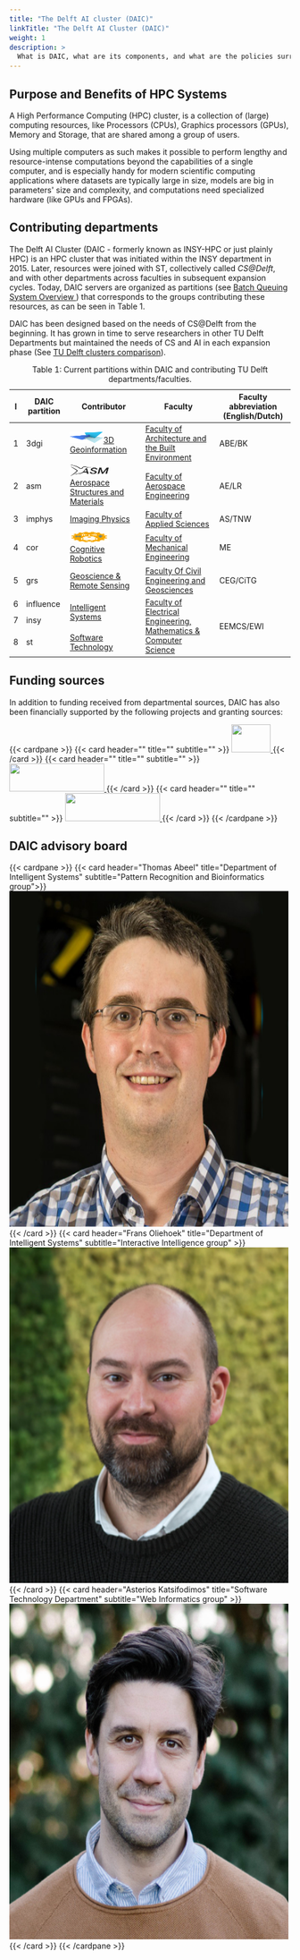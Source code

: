 ```yaml
---
title: "The Delft AI cluster (DAIC)"
linkTitle: "The Delft AI Cluster (DAIC)"
weight: 1
description: >
  What is DAIC, what are its components, and what are the policies surrounding its use?
---
```


## Purpose and Benefits of HPC Systems

A High Performance Computing (HPC) cluster, is a collection of (large) computing resources, like Processors (CPUs), Graphics processors (GPUs), Memory and Storage, that are shared among a group of users.

Using multiple computers as such makes it possible to perform lengthy and resource-intense computations beyond the capabilities of a single computer, and is especially handy for modern scientific computing applications where datasets are typically large in size, models are big in parameters' size and complexity, and computations need specialized hardware (like GPUs and FPGAs). 

## Contributing departments

The Delft AI Cluster (DAIC - formerly known as INSY-HPC or just plainly HPC) is an HPC cluster that was initiated within the INSY department in 2015. Later, resources were joined with ST, collectively called _CS@Delft_, and with other departments across faculties in subsequent expansion cycles. Today, DAIC servers are organized as partitions (see [Batch Queuing System Overview ](../job_submissions/#batch-queuing-system-overview)) that corresponds to the groups contributing these resources, as can be seen in Table 1.

 DAIC has been designed based on the needs of CS@Delft from the beginning. It has grown in time to serve researchers in other TU Delft Departments but maintained the needs of CS and AI in each expansion phase (See [TU Delft clusters comparison](../../tud_clusters/)).

<table>
<caption> Table 1: Current partitions within DAIC and contributing TU Delft departments/faculties.
</caption>
<thead>
  <tr>
    <th>I</th>
    <th>DAIC partition</th>
    <th>Contributor</th>
    <th>Faculty</th>
    <th>Faculty abbreviation (English/Dutch)</th>
  </tr>
</thead>
<tbody>
  <tr>
    <td>1</td>
    <td>3dgi</td>
    <td><a href="https://3d.bk.tudelft.nl/"><img src="images/logo_3dgi.png" height=20 width=60/>3D Geoinformation</a></td>
    <td><a href="https://www.tudelft.nl/en/architecture-and-the-built-environment">  Faculty of Architecture and the Built Environment</a></td>
    <td>ABE/BK</td>
  </tr>
  <tr>
    <td>2</td>
    <td>asm</td>
    <td> <a href="https://www.tudelft.nl/en/ae/organisation/departments/aerospace-structures-and-materials"> <img src="images/logo_asm.png" height=20 width=70/> Aerospace Structures and Materials</a></td>
    <td><a href="https://www.tudelft.nl/en/ae">Faculty of Aerospace Engineering</a></td>
    <td>AE/LR</td>
  </tr>
  <tr>
    <td>3</td>
    <td>imphys</td>
    <td><a href="https://www.tudelft.nl/en/faculty-of-applied-sciences/about-faculty/departments/imphys">Imaging Physics</a></td>
    <td><a href="https://www.tudelft.nl/en/faculty-of-applied-sciences">Faculty of Applied Sciences</a></td>
    <td>AS/TNW</td>
  </tr>
  <tr>
    <td>4</td>
    <td>cor</td>
    <td><a href="https://www.tudelft.nl/me/over/afdelingen/cognitive-robotics-cor"><img src="images/logo_cor.png" height=20 width=70/>Cognitive Robotics</a></td>
    <td><a href="Mechanical Engineering">Faculty of Mechanical Engineering</a></td>
    <td>ME</td>
  </tr>
  <tr>
    <td>5</td>
    <td>grs</td>
    <td><a href="https://www.tudelft.nl/citg/over-faculteit/afdelingen/geoscience-remote-sensing">Geoscience &amp; Remote Sensing</a></td>
    <td><a href="https://www.tudelft.nl/en/ceg">Faculty Of Civil Engineering and Geosciences</a></td>
    <td>CEG/CiTG</td>
  </tr>
  <tr>
    <td>6</td>
    <td>influence</td>
    <td rowspan="3"><a href="https://www.tudelft.nl/en/eemcs/the-faculty/departments/intelligent-systems">Intelligent Systems</a></td>
    <td rowspan="5"><a href="https://www.tudelft.nl/en/eemcs">Faculty of Electrical Engineering, Mathematics &amp; Computer Science</a></td>
    <td rowspan="5">EEMCS/EWI</td>
  </tr>
  <tr>
    
  </tr>
  <tr>
    <td>7</td>
    <td>insy</td>
  </tr>
  <tr>
    <td>8</td>
    <td>st</td>
    <td rowspan="2"><a href="https://www.tudelft.nl/ewi/over-de-faculteit/afdelingen/software-technology">Software Technology</a></td>
  </tr>

</tbody>
</table>

<!--------------

{{< blocks/section color="white" height="mid" >}}
{{% blocks/feature icon="fa fa-blank" title="" %}}

{{% /blocks/feature %}}
{{% blocks/feature icon="fa fa-blank" title="" %}}

{{% /blocks/feature %}}
{{% blocks/feature icon="fa fa-blank" title="" %}}

{{% /blocks/feature %}}
{{< /blocks/section >}}


---->

## Funding sources

In addition to funding received from departmental sources, DAIC has also been financially supported by the following projects and granting sources:

{{< cardpane >}}
  {{< card header="" title="" subtitle=""  >}}
  <a href="https://www.nwo.nl/en/researchprogrammes/nwo-talent-programme/projects-vidi">
	  <img src="https://bscs.umcg.nl/nl/wp-content/uploads/sites/2/2022/07/VIDI2.png" height=50 width=70/>
  </a>
  {{< /card >}}
  {{< card header="" title="" subtitle=""  >}}
  <a href="https://research-and-innovation.ec.europa.eu/funding/funding-opportunities/funding-programmes-and-open-calls/horizon-2020_en">
	  <img src="https://www.tbvi.eu/wp-content/uploads/2019/03/EU-H2020-logo.png" height=50 width=170>
  </a>
  {{< /card >}}
  {{< card header="" title="" subtitle=""  >}}
  <a href="https://www.epistemic-ai.eu/home">
	  <img src="https://lh5.googleusercontent.com/ZsNxsQsyARMx4hFHpd5aBuT_c8t1L1OXkCN3QI9x9bCjQI0alin9tLXz3jvsmautWKu5cvkDjsXDum2BPRZehOM=w16383" height=50 width=170 />
  </a>
  {{< /card >}}
{{< /cardpane >}}

## DAIC advisory board

{{< cardpane >}}
  {{< card header="Thomas Abeel" title="Department of Intelligent Systems" subtitle="Pattern Recognition and Bioinformatics group">}}
  <img src="images/thomas.abeel.png" alt="Thomas Abeel" width="500" height="600">
  {{< /card >}}
  {{< card header="Frans Oliehoek" title="Department of Intelligent Systems" subtitle="Interactive Intelligence group"  >}}
  <img src="images/frans.oliehoek.png" alt="Frans Oliehoek" width="500" height="600">
  {{< /card >}}
  {{< card header="Asterios Katsifodimos" title="Software Technology Department" subtitle="Web Informatics group"  >}}
  <img src="images/asterios.katsifodimos.png" alt="Asterios Katsifodimos" width="500" height="600">
  {{< /card >}}
{{< /cardpane >}}
